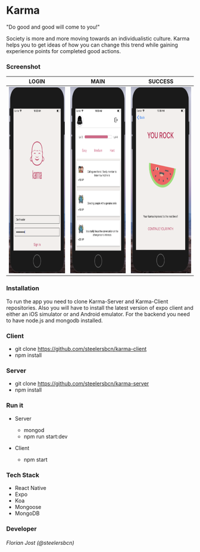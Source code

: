 # Karma

"Do good and good will come to you!"

Society is more and more moving towards an individualistic culture. Karma helps you to get ideas of how you can change this trend while gaining experience points for completed good actions.

### Screenshot

 LOGIN | MAIN | SUCCESS
| ------------- | ------------- | ------------- |
| <img src='./screenshots/Login.png' alt='login' width="250" height="500"> | <img src='./screenshots/Main.png' alt='login' width="250" height="500"> | <img src='./screenshots/Success.png' alt='login' width="250" height="500">

   

### Installation
To run the app you need to clone Karma-Server and Karma-Client repositories. Also you will have to install the latest version of expo client and either an iOS simulator or and Android emulator. For the backend you need to have node.js and mongodb installed.

### Client
* git clone https://github.com/steelersbcn/karma-client
* npm install

### Server
* git clone https://github.com/steelersbcn/karma-server
* npm install

### Run it
* Server
   * mongod
   * npm run start:dev
   
* Client
   * npm start

### Tech Stack
* React Native
* Expo
* Koa
* Mongoose
* MongoDB

### Developer
###### Florian Jost (@steelersbcn)
